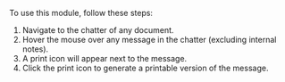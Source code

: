 To use this module, follow these steps:

1.  Navigate to the chatter of any document.
2.  Hover the mouse over any message in the chatter (excluding internal
    notes).
3.  A print icon will appear next to the message.
4.  Click the print icon to generate a printable version of the message.
